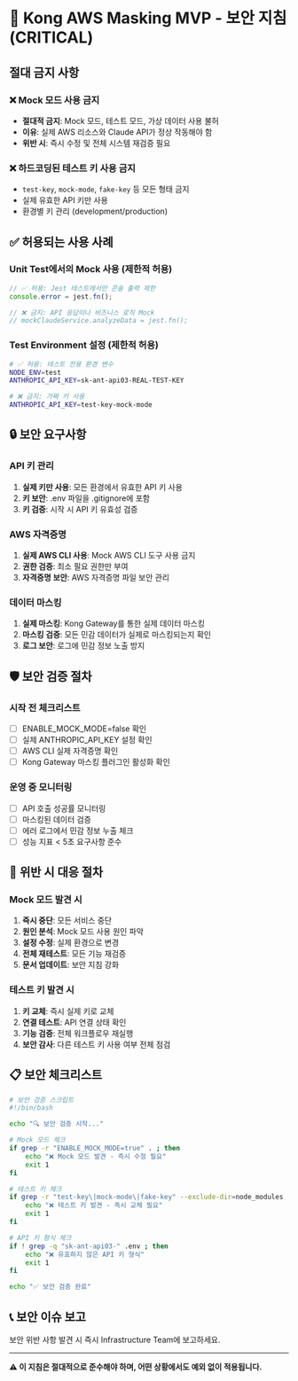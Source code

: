 # 🚨 Kong AWS Masking MVP - 보안 지침 (CRITICAL)

## 절대 금지 사항

### ❌ Mock 모드 사용 금지
- **절대적 금지**: Mock 모드, 테스트 모드, 가상 데이터 사용 불허
- **이유**: 실제 AWS 리소스와 Claude API가 정상 작동해야 함
- **위반 시**: 즉시 수정 및 전체 시스템 재검증 필요

### ❌ 하드코딩된 테스트 키 사용 금지
- `test-key`, `mock-mode`, `fake-key` 등 모든 형태 금지
- 실제 유효한 API 키만 사용
- 환경별 키 관리 (development/production)

## ✅ 허용되는 사용 사례

### Unit Test에서의 Mock 사용 (제한적 허용)
```javascript
// ✅ 허용: Jest 테스트에서만 콘솔 출력 제한
console.error = jest.fn();

// ❌ 금지: API 응답이나 비즈니스 로직 Mock
// mockClaudeService.analyzeData = jest.fn();
```

### Test Environment 설정 (제한적 허용)
```bash
# ✅ 허용: 테스트 전용 환경 변수
NODE_ENV=test
ANTHROPIC_API_KEY=sk-ant-api03-REAL-TEST-KEY

# ❌ 금지: 가짜 키 사용
ANTHROPIC_API_KEY=test-key-mock-mode
```

## 🔒 보안 요구사항

### API 키 관리
1. **실제 키만 사용**: 모든 환경에서 유효한 API 키 사용
2. **키 보안**: .env 파일을 .gitignore에 포함
3. **키 검증**: 시작 시 API 키 유효성 검증

### AWS 자격증명
1. **실제 AWS CLI 사용**: Mock AWS CLI 도구 사용 금지
2. **권한 검증**: 최소 필요 권한만 부여
3. **자격증명 보안**: AWS 자격증명 파일 보안 관리

### 데이터 마스킹
1. **실제 마스킹**: Kong Gateway를 통한 실제 데이터 마스킹
2. **마스킹 검증**: 모든 민감 데이터가 실제로 마스킹되는지 확인
3. **로그 보안**: 로그에 민감 정보 노출 방지

## 🛡️ 보안 검증 절차

### 시작 전 체크리스트
- [ ] ENABLE_MOCK_MODE=false 확인
- [ ] 실제 ANTHROPIC_API_KEY 설정 확인
- [ ] AWS CLI 실제 자격증명 확인
- [ ] Kong Gateway 마스킹 플러그인 활성화 확인

### 운영 중 모니터링
- [ ] API 호출 성공률 모니터링
- [ ] 마스킹된 데이터 검증
- [ ] 에러 로그에서 민감 정보 누출 체크
- [ ] 성능 지표 < 5초 요구사항 준수

## 🚨 위반 시 대응 절차

### Mock 모드 발견 시
1. **즉시 중단**: 모든 서비스 중단
2. **원인 분석**: Mock 모드 사용 원인 파악
3. **설정 수정**: 실제 환경으로 변경
4. **전체 재테스트**: 모든 기능 재검증
5. **문서 업데이트**: 보안 지침 강화

### 테스트 키 발견 시
1. **키 교체**: 즉시 실제 키로 교체
2. **연결 테스트**: API 연결 상태 확인
3. **기능 검증**: 전체 워크플로우 재실행
4. **보안 감사**: 다른 테스트 키 사용 여부 전체 점검

## 📋 보안 체크리스트

```bash
# 보안 검증 스크립트
#!/bin/bash

echo "🔍 보안 검증 시작..."

# Mock 모드 체크
if grep -r "ENABLE_MOCK_MODE=true" . ; then
    echo "❌ Mock 모드 발견 - 즉시 수정 필요"
    exit 1
fi

# 테스트 키 체크  
if grep -r "test-key\|mock-mode\|fake-key" --exclude-dir=node_modules . ; then
    echo "❌ 테스트 키 발견 - 즉시 교체 필요"
    exit 1
fi

# API 키 형식 체크
if ! grep -q "sk-ant-api03-" .env ; then
    echo "❌ 유효하지 않은 API 키 형식"
    exit 1
fi

echo "✅ 보안 검증 완료"
```

## 📞 보안 이슈 보고

보안 위반 사항 발견 시 즉시 Infrastructure Team에 보고하세요.

---

**⚠️ 이 지침은 절대적으로 준수해야 하며, 어떤 상황에서도 예외 없이 적용됩니다.**